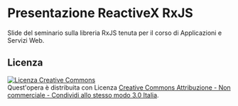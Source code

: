 # Presentazione ReactiveX RxJS #

Slide del seminario sulla libreria RxJS tenuta per il corso di Applicazioni e Servizi Web.

## Licenza ##
<a rel="license" href="http://creativecommons.org/licenses/by-nc-sa/3.0/it/"><img alt="Licenza Creative Commons" style="border-width:0" src="https://i.creativecommons.org/l/by-nc-sa/3.0/it/88x31.png" /></a><br />Quest'opera è distribuita con Licenza <a rel="license" href="http://creativecommons.org/licenses/by-nc-sa/3.0/it/">Creative Commons Attribuzione - Non commerciale - Condividi allo stesso modo 3.0 Italia</a>.
